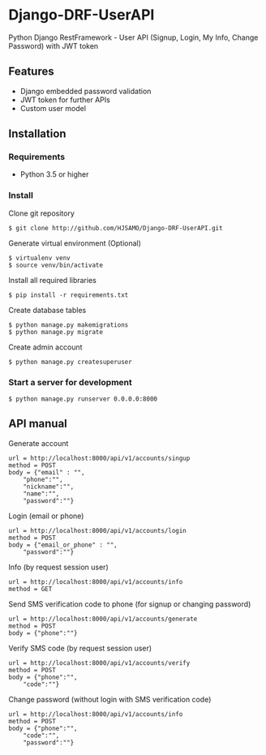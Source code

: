 # Django-DRF-UserAPI

Python Django RestFramework - User API (Signup, Login, My Info, Change Password)
with JWT token


## Features

* Django embedded password validation
* JWT token for further APIs
* Custom user model


## Installation	

### Requirements

* Python 3.5 or higher


### Install
Clone git repository

	$ git clone http://github.com/HJSAMO/Django-DRF-UserAPI.git
  
Generate virtual environment (Optional)

	$ virtualenv venv
	$ source venv/bin/activate
  
Install all required libraries

	$ pip install -r requirements.txt
  
Create database tables

	$ python manage.py makemigrations
	$ python manage.py migrate
  
Create admin account

	$ python manage.py createsuperuser
  
### Start a server for development
	$ python manage.py runserver 0.0.0.0:8000
	

## API manual

Generate account

	url = http://localhost:8000/api/v1/accounts/singup
	method = POST
	body = {"email" : "",
		"phone":"",
		"nickname":"",
		"name":"",
		"password":""}

Login (email or phone)

	url = http://localhost:8000/api/v1/accounts/login
	method = POST
	body = {"email_or_phone" : "",
		"password":""}

Info (by request session user)

	url = http://localhost:8000/api/v1/accounts/info
	method = GET

Send SMS verification code to phone (for signup or changing password)

	url = http://localhost:8000/api/v1/accounts/generate
	method = POST
	body = {"phone":""}

Verify SMS code (by request session user)

	url = http://localhost:8000/api/v1/accounts/verify
	method = POST
	body = {"phone":"",
		"code":""}

Change password (without login with SMS verification code)

	url = http://localhost:8000/api/v1/accounts/info
	method = POST
	body = {"phone":"",
		"code":"",
		"password":""}

